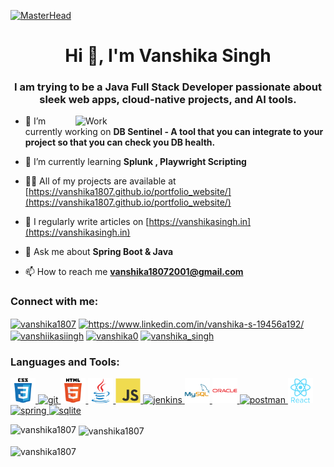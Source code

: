 [![MasterHead](https://media4.giphy.com/headers/GitHub/w8ZJLtJbmuph.gif)]( https://vanshikasingh.in)
<h1 align="center">Hi 👋, I'm Vanshika Singh</h1>
<h3 align="center">I am trying to be a Java Full Stack Developer passionate about sleek web apps, cloud-native projects, and AI tools.</h3>
<img align="right" alt="Work" width="400" src="https://cdn.dribbble.com/userupload/21247777/file/original-adca76f3e0ad6865a92cefa9d5d793ff.gif">

- 🔭 I’m currently working on **DB Sentinel - A tool that you can integrate to your project so that you can check you DB health.**

- 🌱 I’m currently learning **Splunk , Playwright Scripting**

- 👨‍💻 All of my projects are available at [https://vanshika1807.github.io/portfolio_website/](https://vanshika1807.github.io/portfolio_website/)

- 📝 I regularly write articles on [https://vanshikasingh.in](https://vanshikasingh.in)

- 💬 Ask me about **Spring Boot & Java**

- 📫 How to reach me **vanshika18072001@gmail.com**

<h3 align="left">Connect with me:</h3>
<p align="left">
<a href="https://dev.to/vanshika1807" target="blank"><img align="center" src="https://raw.githubusercontent.com/rahuldkjain/github-profile-readme-generator/master/src/images/icons/Social/devto.svg" alt="vanshika1807" height="30" width="40" /></a>
<a href="https://linkedin.com/in/https://www.linkedin.com/in/vanshika-s-19456a192/" target="blank"><img align="center" src="https://raw.githubusercontent.com/rahuldkjain/github-profile-readme-generator/master/src/images/icons/Social/linked-in-alt.svg" alt="https://www.linkedin.com/in/vanshika-s-19456a192/" height="30" width="40" /></a>
<a href="https://instagram.com/vanshiikasiingh" target="blank"><img align="center" src="https://raw.githubusercontent.com/rahuldkjain/github-profile-readme-generator/master/src/images/icons/Social/instagram.svg" alt="vanshiikasiingh" height="30" width="40" /></a>
<a href="https://www.codechef.com/users/vanshika0" target="blank"><img align="center" src="https://cdn.jsdelivr.net/npm/simple-icons@3.1.0/icons/codechef.svg" alt="vanshika0" height="30" width="40" /></a>
<a href="https://www.leetcode.com/vanshika_singh" target="blank"><img align="center" src="https://raw.githubusercontent.com/rahuldkjain/github-profile-readme-generator/master/src/images/icons/Social/leet-code.svg" alt="vanshika_singh" height="30" width="40" /></a>
</p>

<h3 align="left">Languages and Tools:</h3>
<a href="https://www.w3schools.com/css/" target="_blank" rel="noreferrer"> <img src="https://raw.githubusercontent.com/devicons/devicon/master/icons/css3/css3-original-wordmark.svg" alt="css3" width="40" height="40"/> </a> <a href="https://git-scm.com/" target="_blank" rel="noreferrer"> <img src="https://www.vectorlogo.zone/logos/git-scm/git-scm-icon.svg" alt="git" width="40" height="40"/> </a> <a href="https://www.w3.org/html/" target="_blank" rel="noreferrer"> <img src="https://raw.githubusercontent.com/devicons/devicon/master/icons/html5/html5-original-wordmark.svg" alt="html5" width="40" height="40"/> </a> <a href="https://www.java.com" target="_blank" rel="noreferrer"> <img src="https://raw.githubusercontent.com/devicons/devicon/master/icons/java/java-original.svg" alt="java" width="40" height="40"/> </a> <a href="https://developer.mozilla.org/en-US/docs/Web/JavaScript" target="_blank" rel="noreferrer"> <img src="https://raw.githubusercontent.com/devicons/devicon/master/icons/javascript/javascript-original.svg" alt="javascript" width="40" height="40"/> </a> <a href="https://www.jenkins.io" target="_blank" rel="noreferrer"> <img src="https://www.vectorlogo.zone/logos/jenkins/jenkins-icon.svg" alt="jenkins" width="40" height="40"/> </a> <a href="https://www.mysql.com/" target="_blank" rel="noreferrer"> <img src="https://raw.githubusercontent.com/devicons/devicon/master/icons/mysql/mysql-original-wordmark.svg" alt="mysql" width="40" height="40"/> </a> <a href="https://www.oracle.com/" target="_blank" rel="noreferrer"> <img src="https://raw.githubusercontent.com/devicons/devicon/master/icons/oracle/oracle-original.svg" alt="oracle" width="40" height="40"/> </a> <a href="https://postman.com" target="_blank" rel="noreferrer"> <img src="https://www.vectorlogo.zone/logos/getpostman/getpostman-icon.svg" alt="postman" width="40" height="40"/> </a> <a href="https://reactjs.org/" target="_blank" rel="noreferrer"> <img src="https://raw.githubusercontent.com/devicons/devicon/master/icons/react/react-original-wordmark.svg" alt="react" width="40" height="40"/> </a> <a href="https://spring.io/" target="_blank" rel="noreferrer"> <img src="https://www.vectorlogo.zone/logos/springio/springio-icon.svg" alt="spring" width="40" height="40"/> </a> <a href="https://www.sqlite.org/" target="_blank" rel="noreferrer"> <img src="https://www.vectorlogo.zone/logos/sqlite/sqlite-icon.svg" alt="sqlite" width="40" height="40"/> </a> </p>

<p><img align="left" src="https://github-readme-stats.vercel.app/api/top-langs?username=vanshika1807&show_icons=true&locale=en&layout=compact" alt="vanshika1807" /></p>

<p>&nbsp;<img align="center" src="https://github-readme-stats.vercel.app/api?username=vanshika1807&show_icons=true&locale=en" alt="vanshika1807" /></p>

<p><img align="center" src="https://github-readme-streak-stats.herokuapp.com/?user=vanshika1807&" alt="vanshika1807" /></p>

